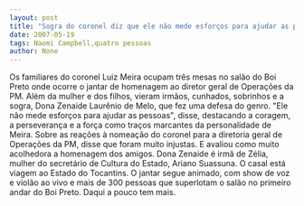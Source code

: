 ```yaml
---
layout: post
title: "Sogra do coronel diz que ele não mede esforços para ajudar as pessoas"
date: 2007-05-19
tags: Naomi Campbell,quatro pessoas
author: None
---
```

Os familiares do coronel Luiz Meira ocupam tr&ecirc;s&nbsp;mesas no&nbsp;sal&atilde;o do Boi Preto onde ocorre o jantar de homenagem ao&nbsp;diretor geral de Opera&ccedil;&otilde;es da PM. Al&eacute;m da mulher e dos filhos, vieram irm&atilde;os, cunhados, sobrinhos e a sogra, Dona Zenaide&nbsp;Laur&ecirc;nio de Melo, que fez uma defesa do genro.
&quot;Ele n&atilde;o mede esfor&ccedil;os para ajudar as pessoas&quot;, disse, destacando a coragem, a perseveran&ccedil;a e a for&ccedil;a como tra&ccedil;os marcantes da personalidade de Meira. Sobre as rea&ccedil;&otilde;es &agrave; nomea&ccedil;&atilde;o do coronel para a diretoria geral de Opera&ccedil;&otilde;es da PM, disse que foram muito injustas. E avaliou como muito acolhedora a homenagem dos amigos.
Dona Zenaide &eacute; irm&atilde; de Z&eacute;lia, mulher do secret&aacute;rio de Cultura do Estado, Ariano Suassuna. O casal est&aacute; viagem ao Estado do Tocantins.
O jantar segue animado, com show de voz e viol&atilde;o ao vivo e mais de 300 pessoas que superlotam o sal&atilde;o no primeiro andar do Boi Preto.
Daqui a pouco tem mais. 
